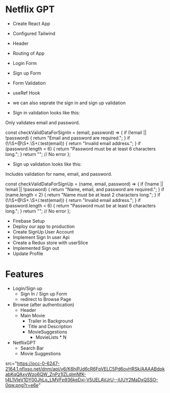 # Netflix GPT

- Create React App
- Configured Tailwind
- Header 
- Routing of App
- Login Form 
- Sign up Form 
- Form Validation 
- useRef Hook 
- we can also seprate the sign in and sign up validation 

- Sign in validation looks like this:

Only validates email and password.

const checkValidDataForSignIn = (email, password) => {
  if (!email || !password) {
    return "Email and password are required.";
  }
  if (!/\S+@\S+\.\S+/.test(email)) {
    return "Invalid email address.";
  }
  if (password.length < 6) {
    return "Password must be at least 6 characters long.";
  }
  return ""; // No error
};



- Sign up validation looks like this:

Includes validation for name, email, and password.

const checkValidDataForSignUp = (name, email, password) => {
  if (!name || !email || !password) {
    return "Name, email, and password are required.";
  }
  if (name.length < 2) {
    return "Name must be at least 2 characters long.";
  }
  if (!/\S+@\S+\.\S+/.test(email)) {
    return "Invalid email address.";
  }
  if (password.length < 6) {
    return "Password must be at least 6 characters long.";
  }
  return ""; // No error
};

- Firebase Setup
- Deploy our app to production
- Create SignUp User Account
- Implement Sign In user Api
- Create a Redux store with userSlice
- Implemented Sign out 
- Update Profile

# Features
- Login/Sign up 
   - Sign In / Sign up Form
   - redirect to Browse Page
- Browse (after authentication)
   - Header
   - Main Movie
      - Trailer in Background
      - Title and Description
      - MovieSuggestions
         - MovieLists * N
- NetflixGPT
   - Search Bar
   - Movie Suggestions
   


 src="https://occ-0-6247-2164.1.nflxso.net/dnm/api/v6/K6hjPJd6cR6FpVELC5Pd6ovHRSk/AAAABdpkabKqQAxyWzo6QW_ZnPz1IZLqlmNfK-t4L1VIeV1DY00JhLo_LMVFp936keDxj-V5UELAVJrU--iUUY2MaDxQSSO-0qw.png?r=e6e"  